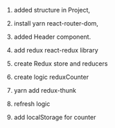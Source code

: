 1. added structure in Project,
2. install yarn react-router-dom,
3. added Header component.

4. add redux react-redux library
5. create Redux store and reducers
6. create logic reduxCounter

7. yarn add redux-thunk
8. refresh logic
9. add localStorage for counter
